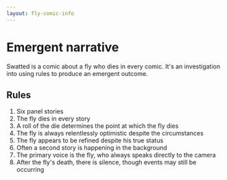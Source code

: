 ```yaml
---
layout: fly-comic-info
---
```


# Emergent narrative

Swatted is a comic about a fly who dies in every comic. It's an investigation into using rules to produce an emergent outcome.

## Rules

1. Six panel stories
2. The fly dies in every story
3. A roll of the die determines the point at which the fly dies
4. The fly is always relentlessly optimistic despite the circumstances
5. The fly appears to be refined despite his true status
6. Often a second story is happening in the background
7. The primary voice is the fly, who always speaks directly to the camera
8. After the fly's death, there is silence, though events may still be occurring
